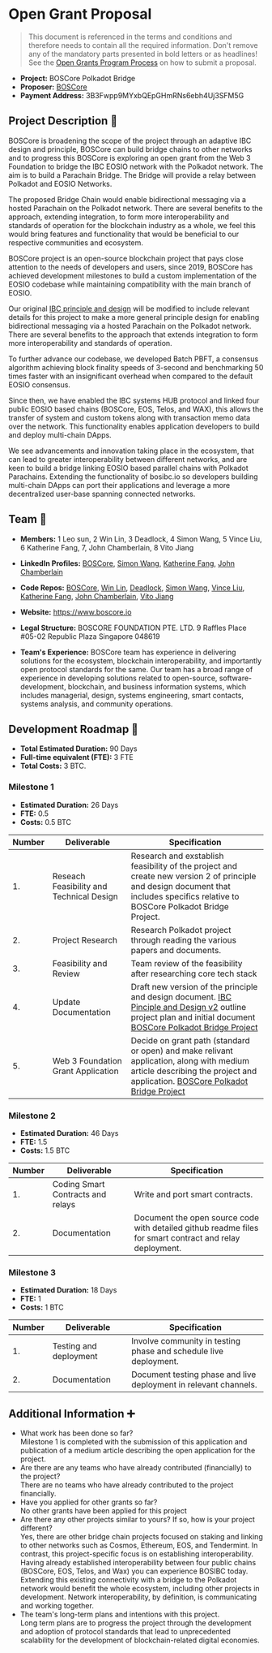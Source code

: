 # Open Grant Proposal

> This document is referenced in the terms and conditions and therefore needs to contain all the required information. Don't remove any of the mandatory parts presented in bold letters or as headlines! See the [Open Grants Program Process](https://github.com/w3f/Open-Grants-Program/blob/master/README_2.md) on how to submit a proposal.

* **Project:** BOSCore Polkadot Bridge
* **Proposer:** [BOSCore](https://github.com/boscore)
* **Payment Address:** 3B3Fwpp9MYxbQEpGHmRNs6ebh4Uj3SFM5G 


## Project Description :page_facing_up: 

BOSCore is broadening the scope of the project through an adaptive IBC design and principle, BOSCore can build bridge chains to other networks and to progress this BOSCore is exploring an open grant from the Web 3 Foundation to bridge the IBC EOSIO network with the Polkadot network. The aim is to build a Parachain Bridge. The Bridge will provide a relay between Polkadot and EOSIO Networks. 

The proposed Bridge Chain would enable bidirectional messaging via a hosted Parachain on the Polkadot network. There are several benefits to the approach, extending integration, to form more interoperability and standards of operation for the blockchain industry as a whole, we feel this would bring features and functionality that would be beneficial to our respective communities and ecosystem.

BOSCore project is an open-source blockchain project that pays close attention to the needs of developers and users, since 2019, BOSCore has achieved development milestones to build a custom implementation of the EOSIO codebase while maintaining compatibility with the main branch of EOSIO. 

Our original [IBC principle and design](https://github.com/boscore/Documentation/blob/master/IBC/EOSIO_IBC_Priciple_and_Design.md) will be modified to include relevant details for this project to make a more general principle design for enabling bidirectional messaging via a hosted Parachain on the Polkadot network. There are several benefits to the approach that extends integration to form more interoperability and standards of operation. 

To further advance our codebase, we developed Batch PBFT, a consensus algorithm achieving block finality speeds of 3-second and benchmarking 50 times faster with an insignificant overhead when compared to the default EOSIO consensus.

Since then, we have enabled the IBC systems HUB protocol and linked four public EOSIO based chains (BOSCore, EOS, Telos, and WAX), this allows the transfer of system and custom tokens along with transaction memo data over the network. This functionality enables application developers to build and deploy multi-chain DApps. 

We see advancements and innovation taking place in the ecosystem, that can lead to greater interoperability between different networks, and are keen to build a bridge linking EOSIO based parallel chains with Polkadot Parachains. Extending the functionality of bosibc.io so developers building multi-chain DApps can port their applications and leverage a more decentralized user-base spanning connected networks.


## Team :busts_in_silhouette:

* **Members:** 1  Leo sun, 2 Win Lin, 3 Deadlock, 4 Simon Wang, 5 Vince Liu, 6 Katherine Fang, 7, John Chamberlain, 8 Vito Jiang
* **LinkedIn Profiles:** [BOSCore](https://www.linkedin.com/company/boscore), [Simon Wang](https://www.linkedin.com/in/vchengsong/), [Katherine Fang](https://www.linkedin.com/in/katherine-fang-4ba73a120/), [John Chamberlain](https://www.linkedin.com/in/jtochamberlain/)
* **Code Repos:**  [BOSCore](https://github.com/boscore), [Win Lin](https://github.com/winlin), [Deadlock](https://github.com/qianxiaofeng), [Simon Wang](https://github.com/vchengsong), [Vince Liu](https://github.com/oldcold), [Katherine Fang](https://github.com/eosbkk), [John Chamberlain](https://github.com/jtochamberlain), [Vito Jiang](https://github.com/vito-jwt)

* **Website:**	https://www.boscore.io
* **Legal Structure:** 
BOSCORE FOUNDATION PTE. LTD.
9 Raffles Place
#05-02
Republic Plaza
Singapore 048619
* **Team's Experience:** BOSCore team has experience in delivering solutions for the ecosystem, blockchain interoperability, and importantly open protocol standards for the same. Our team has a broad range of experience in developing solutions related to open-source, software-development, blockchain, and business information systems, which includes managerial, design, systems engineering, smart contacts, systems analysis, and community operations.

## Development Roadmap :nut_and_bolt: 

* **Total Estimated Duration:** 90 Days
* **Full-time equivalent (FTE):**  3 FTE 
* **Total Costs:** 3 BTC.

### Milestone 1

* **Estimated Duration:** 26 Days 
* **FTE:**  0.5
* **Costs:** 0.5 BTC


| Number | Deliverable | Specification | 
| ------------- | ------------- | ------------- |
| 1. | Reseach Feasibility and Technical Design | Research and exstablish feasibility of the project and create new version 2 of principle and design document that includes specifics relative to BOSCore Polkadot Bridge Project. |  
| 2. | Project Research | Research Polkadot project through reading the various papers and documents. |  
| 3. | Feasibility and Review | Team review of the feasibility after researching core tech stack|  
| 4. | Update Documentation | Draft new version of the principle and design document. [IBC Pinciple and Design v2](https://docs.google.com/document/d/16fhTOZ9EA7L7A0cIuz1XnSGAM0HyppdjlweDebsoif4/edit?usp=sharing) outline project plan and initial document [BOSCore Polkadot Bridge Project](https://docs.google.com/document/d/1p3E7lXA7qKX5AHIGej4P7EW5jfVRd32y-QfRwvc-k_Q/edit?usp=sharing) |  
| 5. | Web 3 Foundation Grant Application |Decide on grant path (standard or open) and make relivant application, along with medium article describing the project and application. [BOSCore Polkadot Bridge Project](https://medium.com/boscore/boscore-polkadot-bridge-project-7fc77b48ab76)|  

### Milestone 2

* **Estimated Duration:** 46 Days 
* **FTE:**  1.5
* **Costs:** 1.5 BTC

| Number | Deliverable | Specification | 
| ------------- | ------------- | ------------- |
| 1. | Coding Smart Contracts and relays | Write and port smart contracts. |  
| 2.  | Documentation | Document the open source code with detailed github readme files for smart contract and relay deployment. | 

### Milestone 3

* **Estimated Duration:** 18 Days 
* **FTE:**  1
* **Costs:** 1 BTC

| Number | Deliverable | Specification | 
| ------------- | ------------- | ------------- |
| 1. | Testing and deployment | Involve community in testing phase and schedule live deployment.|  
| 2.  | Documentation | Document testing phase and live deployment in relevant channels. | 

## Additional Information :heavy_plus_sign: 

* What work has been done so far?  
Milestone 1 is completed with the submission of this application and publication of a medium article describing the open application for the project. 
* Are there are any teams who have already contributed (financially) to the project?  
There are no teams who have already contributed to the project financially. 
* Have you applied for other grants so far?  
No other grants have been applied for this project
* Are there any other projects similar to yours? If so, how is your project different?  
Yes, there are other bridge chain projects focused on staking and linking to other networks such as Cosmos, Ethereum, EOS, and Tendermint.  In contrast, this project-specific focus is on establishing interoperability. Having already established interoperability between four public chains (BOSCore, EOS, Telos, and Wax) you can experience BOSIBC today.  Extending this existing connectivity with a bridge to the Polkadot network would benefit the whole ecosystem, including other projects in development. Network interoperability, by definition, is communicating and working together.   
* The team's long-term plans and intentions with this project.  
Long term plans are to progress the project through the development and adoption of protocol standards that lead to unprecedented scalability for the development of blockchain-related digital economies. 

